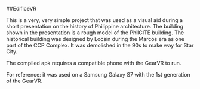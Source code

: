 ##EdificeVR

This is a very, very simple project that was used as a visual aid during a short presentation on the history of Philippine architecture. The building shown in the presentation is a rough model of the PhilCITE building. The historical building was designed by Locsin during the Marcos era as one part of the CCP Complex. It was demolished in the 90s to make way for Star City.

The compiled apk requires a compatible phone with the GearVR to run. 

For reference: it was used on a Samsung Galaxy S7 with the 1st generation of the GearVR.
